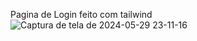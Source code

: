 Pagina de Login feito com tailwind
![Captura de tela de 2024-05-29 23-11-16](https://github.com/GabrielMbarbosa/inter-POA/assets/109046409/a13b2473-3d7e-4d3a-9713-6d030062028d)
